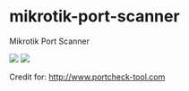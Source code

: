 # mikrotik-port-scanner
Mikrotik Port Scanner

<img border="0" src="https://4.bp.blogspot.com/-FLx1II6OmzE/XeSzNC9fhtI/AAAAAAAAAjs/Wl27jiZX4vAoSAT__w906bsYbBeC8VnsQCLcBGAsYHQ/s1600/mikrotik%2Bport%2Bscan.png" />

<img border="0" src="https://2.bp.blogspot.com/-qRgJjM4D8fc/XeSzMw40ZqI/AAAAAAAAAjo/REbDzXBzRFolhLZo61Bj5w6nQNHRzaxsQCLcBGAsYHQ/s1600/port%2Bscan%2Bmikrotik.png" />

Credit for: http://www.portcheck-tool.com
